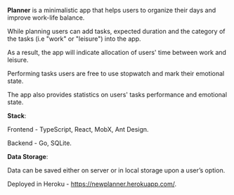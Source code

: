 **Planner** is a minimalistic app that helps users to organize their days and improve work-life balance. 

While planning users can add tasks, expected duration and the category of the tasks (i.e "work" or "leisure") into the app. 

As a result, the app will indicate allocation of users' time between work and leisure. 

Performing tasks users are free to use stopwatch and mark their emotional state.

The app also provides statistics on users' tasks performance and emotional state.


**Stack**:

Frontend - TypeScript, React, MobX, Ant Design.

Backend - Go, SQLite.


**Data Storage**:

Data can be saved either on server or in local storage upon a user’s option.



Deployed in Heroku - https://newplanner.herokuapp.com/.
